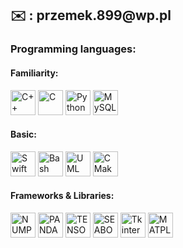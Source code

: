 <!DOCTYPE html>
<html>
<!-- <head>
  <title>My Website</title>
</head> -->
<body>
  <div>
    <h2 align="left">✉️ : przemek.899@wp.pl</h2>
  </div>

  <h3>Programming languages:</h3>

  <h4>Familiarity:</h4>
  <p align="left">
    <a href="https://isocpp.org/"><img src="https://img.icons8.com/color/512/c-plus-plus-logo.png" alt="C++" width="40" height="40"/></a>
    <a href="https://www.iso-9899.info/wiki/Main_Page/"><img src="https://img.icons8.com/color/512/c-programming.png" alt="C" width="40" height="40"/></a>
    <a href="https://www.python.org/"><img src="https://img.icons8.com/color/512/python.png" alt="Python" width="40" height="40"/></a>
    <a href="https://www.mysql.com/"><img src="https://img.icons8.com/color/512/mysql.png" alt="MySQL" width="40" height="40"/></a>
  </p>

  <h4>Basic:</h4>
  <p align="left">
    <a href="https://developer.apple.com/swift/"><img src="https://img.icons8.com/color/512/swift.png" alt="Swift" width="40" height="40"/></a>
    <a href="https://www.gnu.org/software/bash/"><img src="https://img.icons8.com/color/512/bash.png" alt="Bash" width="40" height="40"/></a>
    <a href="https://www.uml.org/"><img src="https://upload.wikimedia.org/wikipedia/commons/thumb/d/d5/UML_logo.svg/400px-UML_logo.svg.png" alt="UML" width="40" height="40"/></a>
    <a href="https://cmake.org/"><img src="https://upload.wikimedia.org/wikipedia/commons/thumb/1/13/Cmake.svg/480px-Cmake.svg.png" alt="CMake" width="40" height="40"/></a>
  </p>

  <h4>Frameworks & Libraries:</h4>
  <p align="left">
    <a href="https://numpy.org/"><img src="https://img.icons8.com/color/512/numpy.png" alt="NUMPY" width="40" height="40"/></a>
    <a href="https://pandas.pydata.org/"><img src="https://img.icons8.com/color/512/pandas.png" alt="PANDAS" width="40" height="40"/></a>
    <a href="https://www.tensorflow.org/?gclid=CjwKCAiA8OmdBhAgEiwAShr40yYq2CtQm7XLbSXfvl6n_RLorRRXgYCyOsoW2f0bWBKJFp2nyVxk-RoCHNoQAvD_BwE"><img src="https://img.icons8.com/color/512/tensorflow.png" alt="TENSORFLOW" width="40" height="40"/></a>
    <a href="https://seaborn.pydata.org/citing.html"><img src="https://seaborn.pydata.org/_static/logo-wide-lightbg.svg" alt="SEABORN" width="40" height="40"/></a>
    <a href="https://docs.python.org/3/library/tkinter.html"><img src="https://static.javatpoint.com/python/images/tkinter-tutorial.png" alt="Tkinter" width="40" height="40"/></a>
    <a href="https://matplotlib.org/stable/gallery/misc/logos2.html"><img src="https://upload.wikimedia.org/wikipedia/commons/thumb/0/01/Created_with_Matplotlib-logo.svg/2048px-Created_with_Matplotlib-logo.svg.png" alt="MATPLOTLIB" width="40" height="40"/></a>
  </p>

</body>
</html>

  
